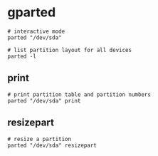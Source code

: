 # gparted

```shell
# interactive mode
parted "/dev/sda"

# list partition layout for all devices
parted -l
```

## print

```shell
# print partition table and partition numbers
parted "/dev/sda" print
```

## resizepart

```shell
# resize a partition
parted "/dev/sda" resizepart
```
